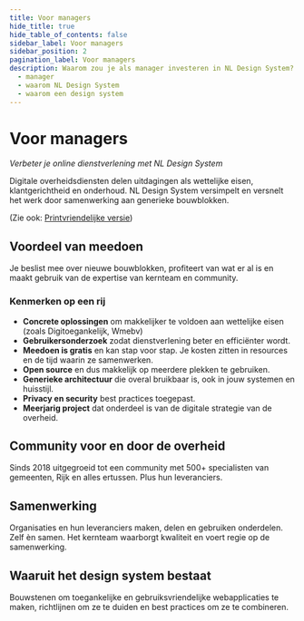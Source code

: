 ```yaml
---
title: Voor managers
hide_title: true
hide_table_of_contents: false
sidebar_label: Voor managers
sidebar_position: 2
pagination_label: Voor managers
description: Waarom zou je als manager investeren in NL Design System?
  - manager
  - waarom NL Design System
  - waarom een design system
---
```


# Voor managers

_Verbeter je online dienstverlening met NL Design System_

Digitale overheidsdiensten delen uitdagingen als wettelijke eisen, klantgerichtheid en onderhoud. NL Design System versimpelt en versnelt het werk door samenwerking aan generieke bouwblokken.

(Zie ook: [Printvriendelijke versie](/factsheets/managers))

## Voordeel van meedoen

Je beslist mee over nieuwe bouwblokken, profiteert van wat er al is en maakt gebruik van de expertise van kernteam en community.

### Kenmerken op een rij

- **Concrete oplossingen** om makkelijker te voldoen aan wettelijke eisen (zoals Digitoegankelijk, Wmebv)
- **Gebruikersonderzoek** zodat dienstverlening beter en efficiënter wordt.
- **Meedoen is gratis** en kan stap voor stap. Je kosten zitten in resources en de tijd waarin ze samenwerken.
- **Open source** en dus makkelijk op meerdere plekken te gebruiken.
- **Generieke architectuur** die overal bruikbaar is, ook in jouw systemen en huisstijl.
- **Privacy en security** best practices toegepast.
- **Meerjarig project** dat onderdeel is van de digitale strategie van de overheid.

## Community voor en door de overheid

Sinds 2018 uitgegroeid tot een community met 500+ specialisten van gemeenten, Rijk en alles ertussen. Plus hun leveranciers.

## Samenwerking

Organisaties en hun leveranciers maken, delen en gebruiken onderdelen. Zelf èn samen. Het kernteam waarborgt kwaliteit en voert regie op de samenwerking.

## Waaruit het design system bestaat

Bouwstenen om toegankelijke en gebruiksvriendelijke webapplicaties te maken, richtlijnen om ze te duiden en best practices om ze te combineren.
